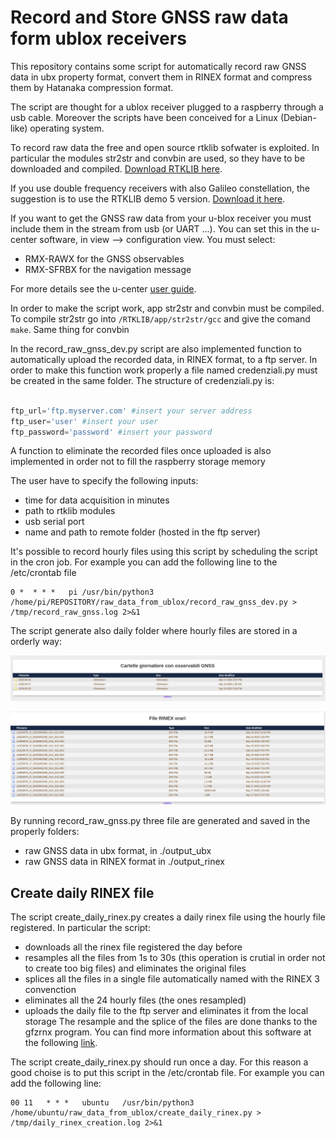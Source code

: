 # Record and Store GNSS raw data form ublox receivers
This repository contains some script for automatically record raw GNSS data in ubx property format, convert them in RINEX format and compress them by Hatanaka compression format.

The script are thought for a ublox receiver plugged to a raspberry through a usb cable. Moreover the scripts have been conceived for a Linux (Debian-like) operating system.

To record raw data the free and open source rtklib sofwater is exploited. In particular the modules str2str and convbin are used, so they have to be downloaded and compiled. [Download RTKLIB here](https://github.com/tomojitakasu/RTKLIB "RTKLIB git hub repository").

If you use double frequency receivers with also Galileo constellation, the suggestion is to use the RTKLIB demo 5 version. [Download it here](https://github.com/rtklibexplorer/RTKLIB/tree/demo5).

If you want to get the GNSS raw data from your u-blox receiver you must include them in the stream from usb (or UART ...). You can set this in the u-center software, in view --> configuration view. You must select:
* RMX-RAWX for the GNSS observables
* RMX-SFRBX for the navigation message

For more details see the u-center [user guide](https://www.u-blox.com/sites/default/files/u-center_Userguide_(UBX-13005250).pdf). 

In order to make the script work, app str2str and convbin must be compiled. To compile str2str go into `/RTKLIB/app/str2str/gcc` and give the comand `make`. Same thing for convbin
 
In the record_raw_gnss_dev.py script are also implemented function to automatically upload the recorded data, in RINEX format, to a ftp server.
In order to make this function work properly a file named credenziali.py must be created in the same folder. The structure of credenziali.py is:
```python

ftp_url='ftp.myserver.com' #insert your server address
ftp_user='user' #insert your user
ftp_password='password' #insert your password

```
A function to eliminate the recorded files once uploaded is also implemented in order not to fill the raspberry storage memory

The user have to specify the following inputs:
* time for data acquisition in minutes
* path to rtklib modules
* usb serial port
* name and path to remote folder (hosted in the ftp server)

It's possible to record hourly files using this script by scheduling the script in the cron job. For example you can add the following line to the /etc/crontab file


```
0 *  * * *   pi /usr/bin/python3 /home/pi/REPOSITORY/raw_data_from_ublox/record_raw_gnss_dev.py > /tmp/record_raw_gnss.log 2>&1

```

The script generate also daily folder where hourly files are stored in a orderly way:

![Immagine1](./img/ftp-screen1.png)

![Immagine2](./img/ftp-screen2.png)

By running record_raw_gnss.py three file are generated and saved in the properly folders:
* raw GNSS data in ubx format, in ./output_ubx
* raw GNSS data in RINEX format in ./output_rinex



## Create daily RINEX file

The script create_daily_rinex.py creates a daily rinex file using the hourly file registered. In particular the script:
* downloads all the rinex file registered the day before
* resamples all the files from 1s to 30s (this operation is crutial in order not to create too big files) and eliminates the original files
* splices all the files in a single file automatically named with the RINEX 3 convenction
* eliminates all the 24 hourly files (the ones resampled)
* uploads the daily file to the ftp server and eliminates it from the local storage
The resample and the splice of the files are done thanks to the gfzrnx program. You can find more information about this software at the following [link](https://dataservices.gfz-potsdam.de/panmetaworks/showshort.php?id=escidoc:1577894).

The script create_daily_rinex.py should run once a day. For this reason a good choise is to put this script in the /etc/crontab file. For example you can add the following line:

```
00 11   * * *   ubuntu   /usr/bin/python3 /home/ubuntu/raw_data_from_ublox/create_daily_rinex.py > /tmp/daily_rinex_creation.log 2>&1 

```
